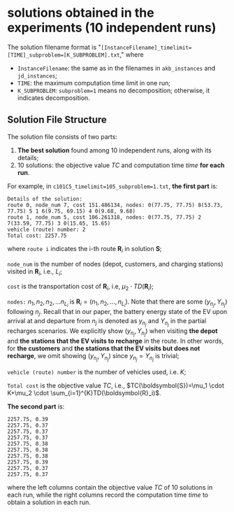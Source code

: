 # solutions obtained in the experiments (10 independent runs)

The solution filename format is "`[InstanceFilename]_timelimit=[TIME]_subproblem=[K_SUBPROBLEM].txt`," where

- `InstanceFilename`: the same as in the filenames in `akb_instances` and `jd_instances`;
- `TIME`: the maximum computation time limit in one run; 
- `K_SUBPROBLEM`: `subproblem=1` means no decomposition; otherwise, it indicates decomposition.

## Solution File Structure

The solution file consists of two parts:

1. **The best solution** found among 10 independent runs, along with its details;
2. 10 solutions: the objective value $TC$ and computation time $time$ **for each run**.

For example, in `c101C5_timelimit=105_subproblem=1.txt`, **the first part** is:

```
Details of the solution:
route 0, node_num 7, cost 151.486134, nodes: 0(77.75, 77.75) 8(53.73, 77.75) 5 1 6(9.75, 69.15) 4 0(9.68, 9.68)
route 1, node_num 5, cost 106.261318, nodes: 0(77.75, 77.75) 2 7(33.59, 77.75) 3 0(15.65, 15.65)
vehicle (route) number: 2
Total cost: 2257.75
```

where `route i` indicates the i-th route $\boldsymbol{R}_i$ in solution $\boldsymbol{S}$;

`node_num` is the number of nodes (depot, customers, and charging stations) visited in $\boldsymbol{R}_i$, i.e., $L_i$;

`cost` is the transportation cost of $\boldsymbol{R}_i$, i.e, $\mu_2 \cdot TD(\boldsymbol{R}_i)$;

`nodes:` $n_1, n_2, n_2, ... n_{L_i}$  is  $\boldsymbol{R}_i = (n_1, n_2, \ldots , n_{L_i})$. Note that there are some $(y_{n_j}, Y_{n_j})$ following $n_j$. Recall that in our paper, the battery energy state of the EV upon arrival at and departure from $n_j$ is denoted as $y_{n_j}$ and $Y_{n_j}$ in the partial recharges scenarios. We explicitly show $(y_{n_j}, Y_{n_j})$ when visiting **the depot** and **the stations that the EV visits to recharge** in the route. In other words, for **the customers** and **the stations that the EV visits but does not recharge**, we omit showing $(y_{n_j}, Y_{n_j})$ since $y_{n_j} = Y_{n_j}$ is trivial;

`vehicle (route) number` is the number of vehicles used, i.e. $K$;

`Total cost` is the objective value $TC$, i.e., $TC(\boldsymbol{S})=\mu_1 \cdot K+\mu_2 \cdot \sum_{i=1}^{K}TD(\boldsymbol{R}_i)$.

**The second part** is:

```
2257.75, 0.39
2257.75, 0.37
2257.75, 0.37
2257.75, 0.37
2257.75, 0.38
2257.75, 0.38
2257.75, 0.38
2257.75, 0.39
2257.75, 0.37
2257.75, 0.37
```

where the left columns contain the objective value $TC$ of 10 solutions in each run, while the right columns record the computation time $time$ to obtain a solution in each run.
